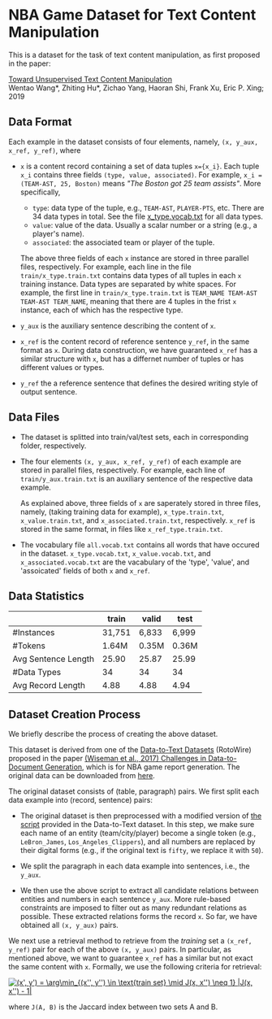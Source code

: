 # NBA Game Dataset for Text Content Manipulation

This is a dataset for the task of text content manipulation, as first proposed in the paper:

[Toward Unsupervised Text Content Manipulation](https://arxiv.org/abs/1901.09501)  
Wentao Wang*, Zhiting Hu*, Zichao Yang, Haoran Shi, Frank Xu, Eric P. Xing; 2019

## Data Format

Each example in the dataset consists of four elements, namely, `(x, y_aux, x_ref, y_ref)`, where

* `x` is a content record containing a set of data tuples `x={x_i}`. Each tuple `x_i` contains three fields `(type, value, associated)`. For example, `x_i = (TEAM-AST, 25, Boston)` means *"The Boston got 25 team assists"*. More specifically,

    - `type`: data type of the tuple, e.g., `TEAM-AST`, `PLAYER-PTS`, etc. There are 34 data types in total. See the file [x_type.vocab.txt](.) for all data types.
    - `value`: value of the data. Usually a scalar number or a string (e.g., a player's name).
    - `associated`: the associated team or player of the tuple. 
    
    The above three fields of each `x` instance are stored in three parallel files, respectively. For example, each line in the file `train/x_type.train.txt` contains data types of all tuples in each `x` training instance. Data types are separated by white spaces. For example, the first line in `train/x_type.train.txt` is `TEAM_NAME TEAM-AST TEAM-AST TEAM_NAME`, meaning that there are 4 tuples in the frist `x` instance, each of which has the respective type.
    
* `y_aux` is the auxiliary sentence describing the content of `x`. 

* `x_ref` is the content record of reference sentence `y_ref`, in the same format as `x`. During data construction, we have guaranteed `x_ref` has a similar structure with `x`, but has a differnet number of tuples or has different values or types.

* `y_ref` the a reference sentence that defines the desired writing style of output sentence.

## Data Files

* The dataset is splitted into train/val/test sets, each in corresponding folder, respectively.

* The four elements `(x, y_aux, x_ref, y_ref)` of each example are stored in parallel files, respectively. For example, each line of `train/y_aux.train.txt` is an auxiliary sentence of the respective data example. 

  As explained above, three fields of `x` are saperately stored in three files, namely, (taking training data for example), `x_type.train.txt`, `x_value.train.txt`, and `x_associated.train.txt`, respectively. `x_ref` is stored in the same format, in files like `x_ref_type.train.txt`.

* The vocabulary file `all.vocab.txt` contains all words that have occured in the dataset. `x_type.vocab.txt`, `x_value.vocab.txt`, and `x_associated.vocab.txt` are the vacabulary of the 'type', 'value', and 'assoicated' fields of both `x` and `x_ref`.


## Data Statistics

|                     | train | valid | test  |
| ------------------- | ----- | ----- | ----- |
| \#Instances         | 31,751 | 6,833  | 6,999  |
| \#Tokens            | 1.64M | 0.35M | 0.36M |
| Avg Sentence Length | 25.90 | 25.87 | 25.99 |
| \#Data Types        | 34    | 34    | 34    |
| Avg Record Length   | 4.88  | 4.88  | 4.94  |


## Dataset Creation Process

We briefly describe the process of creating the above dataset.

This dataset is derived from one of the [Data-to-Text Datasets](https://github.com/harvardnlp/boxscore-data) (RotoWire) proposed in the paper [(Wiseman et al., 2017) Challenges in Data-to-Document Generation](https://arxiv.org/abs/1707.08052), which is for NBA game report generation. The original data can be downloaded from [here](https://github.com/harvardnlp/boxscore-data/blob/master/rotowire.tar.bz2?raw=true). 

The original dataset consists of (table, paragraph) pairs. We first split each data example into (record, sentence) pairs:

* The original dataset is then preprocessed with a modified version of [the script](https://github.com/harvardnlp/data2text/blob/master/data_utils.py) provided in the Data-to-Text dataset. In this step, we make sure each name of an entity (team/city/player) become a single token (e.g., `LeBron_James`, `Los_Angeles_Clippers`), and all numbers are replaced by their digital forms (e.g., if the original text is `fifty`, we replace it with `50`).

* We split the paragraph in each data example into sentences, i.e., the `y_aux`.

* We then use the above script to extract all candidate relations between entities and numbers in each sentence `y_aux`. More rule-based constraints are imposed to filter out as many redundant relations as possible. These extracted relations forms the record `x`. So far, we have obtained all `(x, y_aux)` pairs.

We next use a retrieval method to retrieve from the *training* set a `(x_ref, y_ref)` pair for each of the above `(x, y_aux)` pairs. In particular, as mentioned above, we want to guarantee `x_ref` has a similar but not exact the same content with `x`. Formally, we use the following criteria for retrieval:

<a href="https://www.codecogs.com/eqnedit.php?latex=(x',&space;y')&space;=&space;\arg\min_{(x'',&space;y'')&space;\in&space;\text{train&space;set}&space;\mid&space;J(x,&space;x'')&space;\neq&space;1}&space;|J(x,&space;x'')&space;-&space;1|" target="_blank"><img src="https://latex.codecogs.com/gif.latex?(x',&space;y')&space;=&space;\arg\min_{(x'',&space;y'')&space;\in&space;\text{train&space;set}&space;\mid&space;J(x,&space;x'')&space;\neq&space;1}&space;|J(x,&space;x'')&space;-&space;1|" title="(x', y') = \arg\min_{(x'', y'') \in \text{train set} \mid J(x, x'') \neq 1} |J(x, x'') - 1|" /></a>

where `J(A, B)` is the Jaccard index between two sets A and B.



